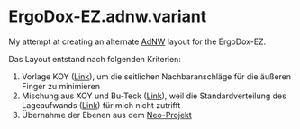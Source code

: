 # ErgoDox-EZ.adnw.variant

My attempt at creating an alternate <a href="http://adnw.de">AdNW</a> layout for the ErgoDox-EZ.

Das Layout entstand nach folgenden Kriterien:
1. Vorlage KOY (<a href="http://adnw.de/index.php?n=Main.SeitlicheNachbaranschl%C3%A4ge">Link</a>), um die seitlichen Nachbaranschläge für die äußeren Finger zu minimieren
2. Mischung aus XOY und Bu-Teck (<a href="http://adnw.de/index.php?n=Main.Grafiksammlung">Link</a>), weil die Standardverteilung des Lageaufwands (<a href="http://adnw.de/index.php?n=Main.EigenschaftenInZahlen">Link</a>) für mich nicht zutrifft
3. Übernahme der Ebenen aus dem <a href="http://neo-layout.org">Neo-Projekt</a>
